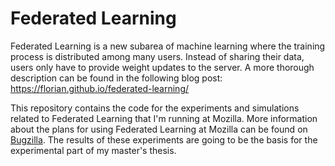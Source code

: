 # Federated Learning

Federated Learning is a new subarea of machine learning where the training process is distributed among many users.
Instead of sharing their data, users only have to provide weight updates to the server.
A more thorough description can be found in the following blog post: https://florian.github.io/federated-learning/

This repository contains the code for the experiments and simulations related to Federated Learning that I'm running at Mozilla.
More information about the plans for using Federated Learning at Mozilla can be found on [Bugzilla](https://bugzilla.mozilla.org/show_bug.cgi?id=1462102).
The results of these experiments are going to be the basis for the experimental part of my master's thesis.
